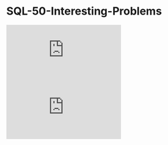 # SQL-50-Interesting-Problems

![Part 1](https://github.com/phucthichlai/SQL-50-Interesting-Problems/blob/main/Part%201%20-%20Easy%20Level.md)
![Part 2](https://github.com/phucthichlai/SQL-50-Interesting-Problems/blob/main/Part%202%20-%20Medium%20Level.md)
